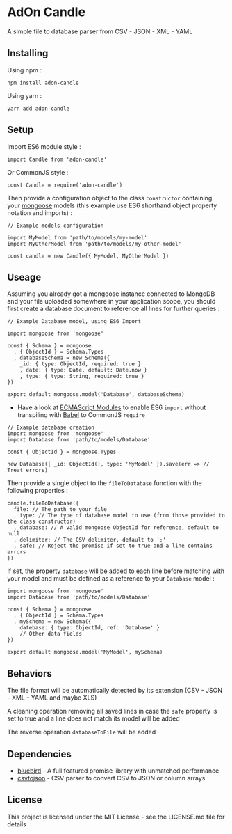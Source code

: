# AdOn Candle

A simple file to database parser from CSV - JSON - XML - YAML

## Installing

Using npm :

```
npm install adon-candle
```

Using yarn :

```
yarn add adon-candle
```

## Setup

Import ES6 module style :

```
import Candle from 'adon-candle'
```

Or CommonJS style :

```
const Candle = require('adon-candle')
```

Then provide a configuration object to the class `constructor` containing your [mongoose](https://github.com/Automattic/mongoose) models (this example use ES6 shorthand object property notation and imports) :

```
// Example models configuration

import MyModel from 'path/to/models/my-model'
import MyOtherModel from 'path/to/models/my-other-model'

const candle = new Candle({ MyModel, MyOtherModel })
```

## Useage

Assuming you already got a mongoose instance connected to MongoDB and your file uploaded somewhere in your application scope, you should first create a database document to reference all lines for further queries :

```
// Example Database model, using ES6 Import

import mongoose from 'mongoose'

const { Schema } = mongoose
  , { ObjectId } = Schema.Types
  , databaseSchema = new Schema({
    _id: { type: ObjectId, required: true }
    , date: { type: Date, default: Date.now }
    , type: { type: String, required: true }
})

export default mongoose.model('Database', databaseSchema)
```

* Have a look at [ECMAScript Modules](https://nodejs.org/api/esm.html) to enable ES6 `import` without transpiling with [Babel](https://babeljs.io/docs/usage/cli/) to CommonJS `require`

```
// Example database creation
import mongoose from 'mongoose'
import Database from 'path/to/models/Database'

const { ObjectId } = mongoose.Types

new Database({ _id: ObjectId(), type: 'MyModel' }).save(err => // Treat errors) 
```

Then provide a single object to the `fileToDatabase` function with the following properties :

```
candle.fileToDatabase({
  file: // The path to your file
  , type: // The type of database model to use (from those provided to the class constructor)
  , database: // A valid mongoose ObjectId for reference, default to null
  , delimiter: // The CSV delimiter, default to ';'
  , safe: // Reject the promise if set to true and a line contains errors
})
```

If set, the property `database` will be added to each line before matching with your model and must be defined as a reference to your `Database` model :

```
import mongoose from 'mongoose'
import Database from 'path/to/models/Database'

const { Schema } = mongoose
  , { ObjectId } = Schema.Types
  , mySchema = new Schema({
    datebase: { type: ObjectId, ref: 'Database' }
    // Other data fields
})

export default mongoose.model('MyModel', mySchema)
```

## Behaviors

The file format will be automatically detected by its extension (CSV - JSON - XML - YAML and maybe XLS)

A cleaning operation removing all saved lines in case the `safe` property is set to true and a line does not match its model will be added

The reverse operation `databaseToFile` will be added

## Dependencies

* [bluebird](https://github.com/petkaantonov/bluebird) - A full featured promise library with unmatched performance
* [csvtojson](https://www.npmjs.com/package/csvtojson) - CSV parser to convert CSV to JSON or column arrays

## License

This project is licensed under the MIT License - see the LICENSE.md file for details
